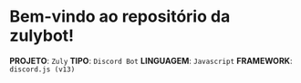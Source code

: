 # Bem-vindo ao repositório da zulybot!

**PROJETO**: `Zuly`
**TIPO**: `Discord Bot`
**LINGUAGEM**: `Javascript`
**FRAMEWORK**: `discord.js (v13)`

